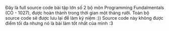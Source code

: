 Đây là full source code bài tập lớn số 2 bộ môn Programming Fundalmentals (CO - 1027), được hoàn thành trong thời gian một tháng rưỡi. Toàn bộ source code sẽ được lưu lại để làm kỷ niệm :))
Source code này không được điểm tối đa nhưng nó là bài làm tốt nhất của mình :3
